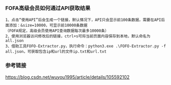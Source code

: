 ### FOFA高级会员如何通过API获取结果
```
1、点击“使用API”后会生成一个链接，默认情况下，API只会显示前100条数据，需要在API后面添加：&size=10000，可显示前10000条数据
（FOFA规定，高级会员使用API查询数据每次最多10000条）
2、使用浏览器访问修改后的链接，ctrl+s可将当前页面内容保存到本地，默认命名为all.json
3、借助工具FOFO-Extractor.py，执行命令：python3.exe .\FOFO-Extractor.py -f all.json，可获取包含ip和url的文件ip.txt和url.txt
```

### 参考链接
https://blog.csdn.net/wuyou1995/article/details/105592102
